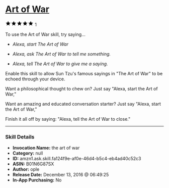 # [Art of War](http://alexa.amazon.com/#skills/amzn1.ask.skill.fa124f9e-af0e-46d4-b5c4-eb4ad40c52c3)
![5 stars](../../images/ic_star_black_18dp_1x.png)![5 stars](../../images/ic_star_black_18dp_1x.png)![5 stars](../../images/ic_star_black_18dp_1x.png)![5 stars](../../images/ic_star_black_18dp_1x.png)![5 stars](../../images/ic_star_black_18dp_1x.png) 1

To use the Art of War skill, try saying...

* *Alexa, start The Art of War*

* *Alexa, ask The Art of War to tell me something.*

* *Alexa, tell The Art of War to give me a saying.*

Enable this skill to allow Sun Tzu's famous sayings in "The Art of War" to be echoed through your device.

Want a philosophical thought to chew on? Just say "Alexa, start the Art of War,"

Want an amazing and educated conversation starter? Just say "Alexa, start the Art of War,"

Finish it all off by saying: "Alexa, tell the Art of War to close."

***

### Skill Details

* **Invocation Name:** the art of war
* **Category:** null
* **ID:** amzn1.ask.skill.fa124f9e-af0e-46d4-b5c4-eb4ad40c52c3
* **ASIN:** B01N6G87SX
* **Author:** ople
* **Release Date:** December 13, 2016 @ 06:49:25
* **In-App Purchasing:** No
